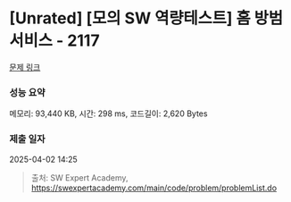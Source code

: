 # [Unrated] [모의 SW 역량테스트] 홈 방범 서비스 - 2117 

[문제 링크](https://swexpertacademy.com/main/code/problem/problemDetail.do?contestProbId=AV5V61LqAf8DFAWu) 

### 성능 요약

메모리: 93,440 KB, 시간: 298 ms, 코드길이: 2,620 Bytes

### 제출 일자

2025-04-02 14:25



> 출처: SW Expert Academy, https://swexpertacademy.com/main/code/problem/problemList.do